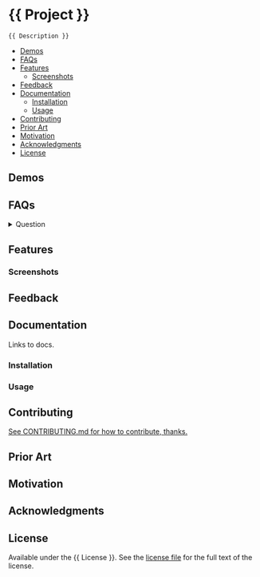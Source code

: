 # {{ Project }}

`{{ Description }}`

+ [Demos](#demos)
+ [FAQs](#faqs)
+ [Features](#features)
  + [Screenshots](#screenshots)
+ [Feedback](#feedback)
+ [Documentation](#documentation)
  + [Installation](#installation)
  + [Usage](#usage)
+ [Contributing](#contributing)
+ [Prior Art](#prior-art)
+ [Motivation](#motivation)
+ [Acknowledgments](#acknowledgments)
+ [License](#license)

## Demos

## FAQs

<details>
<summary>Question</summary>
Answer
</details>

## Features

### Screenshots

## Feedback

## Documentation

Links to docs.

### Installation

### Usage

## Contributing

[See CONTRIBUTING.md for how to contribute, thanks.](./CONTRIBUTING.md)

## Prior Art

## Motivation

## Acknowledgments

## License

Available under the {{ License }}. See the [license file](./LICENSE) for the full text of the license.
